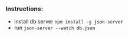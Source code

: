 ### Instructions: 
- install db server `npm install -g json-server`
- run `json-server --watch db.json`